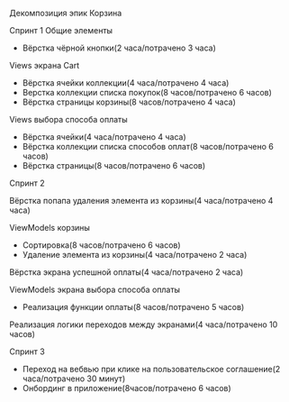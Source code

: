 Декомпозиция эпик Корзина

Спринт 1
Общие элементы
- Вёрстка чёрной кнопки(2 часа/потрачено 3 часа)

Views экрана Cart
- Вёрстка ячейки коллекции(4 часа/потрачено 4 часа)
- Верстка коллекции списка покупок(8 часов/потрачено 6 часов)
- Вёрстка страницы корзины(8 часов/потрачено 4 часа)

Views выбора способа оплаты
- Вёрстка ячейки(4 часа/потрачено 4 часа)
- Вёрстка коллекции списка способов оплат(8 часов/потрачено 6 часов)
- Вёрстка страницы(8 часов/потрачено 6 часов)

Спринт 2

Вёрстка попапа удаления элемента из корзины(4 часа/потрачено 4 часа)

ViewModels корзины
- Сортировка(8 часов/потрачено 6 часов)
- Удаление элемента из корзины(4 часа/потрачено 2 часа)

Вёрстка экрана успешной оплаты(4 часа/потрачено 2 часа)

ViewModels экрана выбора способа оплаты
- Реализация функции оплаты(8 часов/потрачено 5 часов)

Реализация логики переходов между экранами(4 часа/потрачено 10 часов)

Спринт 3

- Переход на вебвью при клике на пользовательское соглашение(2 часа/потрачено 30 минут)
- Онбординг в приложение(8часов/потрачено 6 часов)
